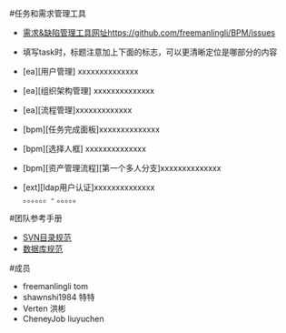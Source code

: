 #任务和需求管理工具  
- [需求&缺陷管理工具网址https://github.com/freemanlingli/BPM/issues]( https://github.com/freemanlingli/BPM/issues)

- 填写task时，标题注意加上下面的标志，可以更清晰定位是哪部分的内容
- [ea][用户管理] xxxxxxxxxxxxxx
- [ea][组织架构管理]  xxxxxxxxxxxxxx 
- [ea][流程管理]xxxxxxxxxxxxx
- [bpm][任务完成面板]xxxxxxxxxxxxxx
- [bpm][选择人框] xxxxxxxxxxxxxx
- [bpm][资产管理流程][第一个多人分支]xxxxxxxxxxxxxx
- [ext][ldap用户认证]xxxxxxxxxxxxxx    
。。。。。。- 。。。。。

#团队参考手册

             
- [SVN目录规范](https://raw.githubusercontent.com/freemanlingli/BPM/master/doc/svn.md )
- [数据库规范](https://raw.githubusercontent.com/freemanlingli/BPM/master/doc/database.md )



#成员
- freemanlingli  tom
- shawnshi1984   特特
- Verten         洪彬
- CheneyJob      liuyuchen
